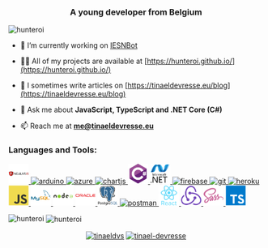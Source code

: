 <h3 align="center">A young developer from Belgium</h3>

<p align="left"> <img src="https://komarev.com/ghpvc/?username=hunteroi&label=Profile%20views&color=0e75b6&style=flat" alt="hunteroi" /> </p>

- 🔭 I’m currently working on [IESNBot](https://github.com/IESN-IG/DataDrop)

- 👨‍💻 All of my projects are available at [https://hunteroi.github.io/](https://hunteroi.github.io/)

- 📝 I sometimes write articles on [https://tinaeldevresse.eu/blog](https://tinaeldevresse.eu/blog)

- 💬 Ask me about **JavaScript, TypeScript and .NET Core (C#)**

- 📫 Reach me at **me@tinaeldevresse.eu**

<!-- <h3 align="left">Connect with me:</h3>
<p align="left">
<a href="https://dev.to/tinaeldvs" target="blank"><img align="center" src="https://cdn.jsdelivr.net/npm/simple-icons@3.0.1/icons/dev-dot-to.svg" alt="tinaeldvs" height="30" width="40" /></a>
<a href="https://twitter.com/tinaeldvs" target="blank"><img align="center" src="https://raw.githubusercontent.com/rahuldkjain/github-profile-readme-generator/neutral-icons/src/images/icons/Social/twitter.svg" alt="tinaeldvs" height="30" width="40" /></a>
<a href="https://linkedin.com/in/tinael-de" target="blank"><img align="center" src="https://raw.githubusercontent.com/rahuldkjain/github-profile-readme-generator/neutral-icons/src/images/icons/Social/linked-in-alt.svg" alt="tinael-de" height="30" width="40" /></a>
<a href="https://stackoverflow.com/users/11012360" target="blank"><img align="center" src="https://raw.githubusercontent.com/rahuldkjain/github-profile-readme-generator/neutral-icons/src/images/icons/Social/stack-overflow.svg" alt="11012360" height="30" width="40" /></a>
<a href="https://medium.com/@tinaeldevresse" target="blank"><img align="center" src="https://raw.githubusercontent.com/rahuldkjain/github-profile-readme-generator/neutral-icons/src/images/icons/Social/medium.svg" alt="@tinaeldevresse" height="30" width="40" /></a>
<a href="/https://tinaeldevresse.eu/blog/rss.xml" target="blank"><img align="center" src="https://raw.githubusercontent.com/rahuldkjain/github-profile-readme-generator/neutral-icons/src/images/icons/Social/rss.svg" alt="https://tinaeldevresse.eu/blog/rss.xml" height="30" width="40" /></a>
</p>
-->

<h3 align="left">Languages and Tools:</h3>
<p align="left"> <a href="https://angular.io" target="_blank"> <img src="https://raw.githubusercontent.com/devicons/devicon/master/icons/angularjs/angularjs-original-wordmark.svg" alt="angularjs" width="40" height="40"/> </a> <a href="https://www.arduino.cc/" target="_blank"> <img src="https://cdn.worldvectorlogo.com/logos/arduino-1.svg" alt="arduino" width="40" height="40"/> </a> <a href="https://azure.microsoft.com/en-in/" target="_blank"> <img src="https://www.vectorlogo.zone/logos/microsoft_azure/microsoft_azure-icon.svg" alt="azure" width="40" height="40"/> </a> <a href="https://www.chartjs.org" target="_blank"> <img src="https://www.chartjs.org/media/logo-title.svg" alt="chartjs" width="40" height="40"/> </a> <a href="https://www.w3schools.com/cs/" target="_blank"> <img src="https://raw.githubusercontent.com/devicons/devicon/master/icons/csharp/csharp-original.svg" alt="csharp" width="40" height="40"/> </a> <a href="https://dotnet.microsoft.com/" target="_blank"> <img src="https://raw.githubusercontent.com/devicons/devicon/master/icons/dot-net/dot-net-original-wordmark.svg" alt="dotnet" width="40" height="40"/> </a> <a href="https://firebase.google.com/" target="_blank"> <img src="https://www.vectorlogo.zone/logos/firebase/firebase-icon.svg" alt="firebase" width="40" height="40"/> </a> <a href="https://git-scm.com/" target="_blank"> <img src="https://www.vectorlogo.zone/logos/git-scm/git-scm-icon.svg" alt="git" width="40" height="40"/> </a> <a href="https://heroku.com" target="_blank"> <img src="https://www.vectorlogo.zone/logos/heroku/heroku-icon.svg" alt="heroku" width="40" height="40"/> </a> <a href="https://developer.mozilla.org/en-US/docs/Web/JavaScript" target="_blank"> <img src="https://raw.githubusercontent.com/devicons/devicon/master/icons/javascript/javascript-original.svg" alt="javascript" width="40" height="40"/> </a> <a href="https://www.mysql.com/" target="_blank"> <img src="https://raw.githubusercontent.com/devicons/devicon/master/icons/mysql/mysql-original-wordmark.svg" alt="mysql" width="40" height="40"/> </a> <a href="https://nodejs.org" target="_blank"> <img src="https://raw.githubusercontent.com/devicons/devicon/master/icons/nodejs/nodejs-original-wordmark.svg" alt="nodejs" width="40" height="40"/> </a> <a href="https://www.oracle.com/" target="_blank"> <img src="https://raw.githubusercontent.com/devicons/devicon/master/icons/oracle/oracle-original.svg" alt="oracle" width="40" height="40"/> </a> <a href="https://www.postgresql.org" target="_blank"> <img src="https://raw.githubusercontent.com/devicons/devicon/master/icons/postgresql/postgresql-original-wordmark.svg" alt="postgresql" width="40" height="40"/> </a> <a href="https://postman.com" target="_blank"> <img src="https://www.vectorlogo.zone/logos/getpostman/getpostman-icon.svg" alt="postman" width="40" height="40"/> </a> <a href="https://reactjs.org/" target="_blank"> <img src="https://raw.githubusercontent.com/devicons/devicon/master/icons/react/react-original-wordmark.svg" alt="react" width="40" height="40"/> </a> <a href="https://redux.js.org" target="_blank"> <img src="https://raw.githubusercontent.com/devicons/devicon/master/icons/redux/redux-original.svg" alt="redux" width="40" height="40"/> </a> <a href="https://sass-lang.com" target="_blank"> <img src="https://raw.githubusercontent.com/devicons/devicon/master/icons/sass/sass-original.svg" alt="sass" width="40" height="40"/> </a> <a href="https://www.typescriptlang.org/" target="_blank"> <img src="https://raw.githubusercontent.com/devicons/devicon/master/icons/typescript/typescript-original.svg" alt="typescript" width="40" height="40"/> </a> </p>

<p><img align="left" src="https://github-readme-stats.vercel.app/api/top-langs?username=hunteroi&show_icons=true&locale=en&layout=compact" alt="hunteroi" /></p>

<p>&nbsp;<img align="center" src="https://github-readme-stats.vercel.app/api?username=hunteroi&show_icons=true&locale=en" alt="hunteroi" /></p>

<p align="center">
<a href="https://twitter.com/tinaeldvs" target="blank"><img align="center" src="https://cdn.jsdelivr.net/npm/simple-icons@3.0.1/icons/twitter.svg" alt="tinaeldvs" height="20" width="20" /></a>
<a href="https://linkedin.com/in/tinael-devresse" target="blank"><img align="center" src="https://cdn.jsdelivr.net/npm/simple-icons@3.0.1/icons/linkedin.svg" alt="tinael-devresse" height="20" width="20" /></a>
</p>
